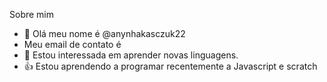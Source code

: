 Sobre mim
- 👋 Olá meu nome é @anynhakasczuk22
-   Meu email de contato é 
- 👀 Estou interessada em aprender novas linguagens.
- 👍 Estou aprendendo a programar recentemente a Javascript e scratch

